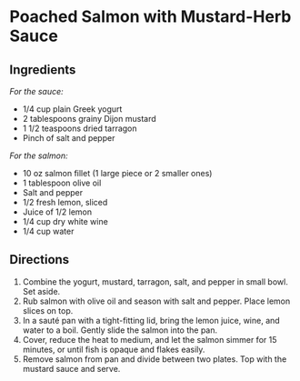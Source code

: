 # Poached Salmon with Mustard-Herb Sauce

## Ingredients

*For the sauce:*

- 1/4 cup plain Greek yogurt
- 2 tablespoons grainy Dijon mustard
- 1 1/2 teaspoons dried tarragon
- Pinch of salt and pepper

*For the salmon:*

- 10 oz salmon fillet (1 large piece or 2 smaller ones)
- 1 tablespoon olive oil
- Salt and pepper
- 1/2 fresh lemon, sliced
- Juice of 1/2 lemon
- 1/4 cup dry white wine
- 1/4 cup water

## Directions

1. Combine the yogurt, mustard, tarragon, salt, and pepper in small bowl. Set aside.
2. Rub salmon with olive oil and season with salt and pepper. Place lemon slices on top.
3. In a sauté pan with a tight-fitting lid, bring the lemon juice, wine, and water to a boil. Gently slide the salmon into the pan.
4. Cover, reduce the heat to medium, and let the salmon simmer for 15 minutes, or until fish is opaque and flakes easily.
5. Remove salmon from pan and divide between two plates. Top with the mustard sauce and serve.